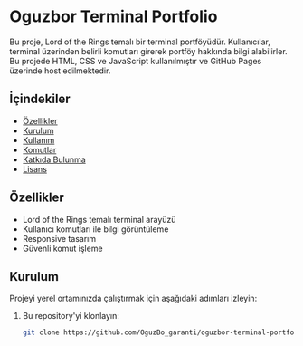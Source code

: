 # Oguzbor Terminal Portfolio

Bu proje, Lord of the Rings temalı bir terminal portföyüdür. Kullanıcılar, terminal üzerinden belirli komutları girerek portföy hakkında bilgi alabilirler. Bu projede HTML, CSS ve JavaScript kullanılmıştır ve GitHub Pages üzerinde host edilmektedir.

## İçindekiler

- [Özellikler](#özellikler)
- [Kurulum](#kurulum)
- [Kullanım](#kullanım)
- [Komutlar](#komutlar)
- [Katkıda Bulunma](#katkıda-bulunma)
- [Lisans](#lisans)

## Özellikler

- Lord of the Rings temalı terminal arayüzü
- Kullanıcı komutları ile bilgi görüntüleme
- Responsive tasarım
- Güvenli komut işleme

## Kurulum

Projeyi yerel ortamınızda çalıştırmak için aşağıdaki adımları izleyin:

1. Bu repository'yi klonlayın:
   ```sh
   git clone https://github.com/OguzBo_garanti/oguzbor-terminal-portfolio.git